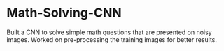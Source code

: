 # Math-Solving-CNN
Built a CNN to solve simple math questions that are presented on noisy images.
Worked on pre-processing the training images for better results.
